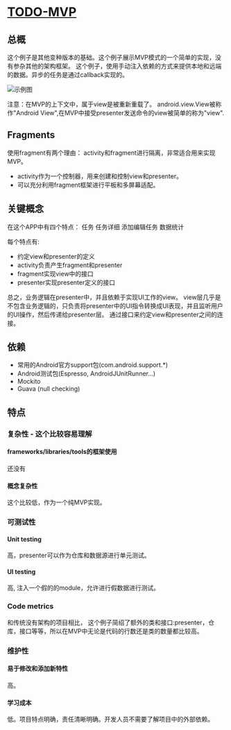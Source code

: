 # [TODO-MVP](https://github.com/googlesamples/android-architecture/tree/todo-mvp/)

## 总概

这个例子是其他变种版本的基础。这个例子展示MVP模式的一个简单的实现，没有参杂其他的架构框架。
这个例子，使用手动注入依赖的方式来提供本地和远端的数据。异步的任务是通过callback实现的。

![示例图](https://github.com/googlesamples/android-architecture/wiki/images/mvp.png)

注意：在MVP的上下文中，属于view是被重新重载了。
android.view.View被称作"Android View",在MVP中接受presenter发送命令的view被简单的称为"view".

## Fragments

使用fragment有两个理由：
activity和fragment进行隔离，非常适合用来实现MVP。
- activity作为一个控制器，用来创建和控制view和presenter。
- 可以充分利用fragment框架进行平板和多屏幕适配。

## 关键概念

在这个APP中有四个特点：
任务
任务详细
添加编辑任务
数据统计

每个特点有:

- 约定view和presenter的定义
- activity负责产生fragment和presenter
- fragment实现view中的接口
- presenter实现presenter定义的接口

总之，业务逻辑在presenter中，并且依赖于实现UI工作的view。
view层几乎是不包含业务逻辑的，只负责将presenter中的UI指令转换成UI表现，并且监听用户的UI操作，然后传递给presenter层。
通过接口来约定view和presenter之间的连接。


## 依赖
- 常用的Android官方support包(com.android.support.*)
- Android测试包(Espresso, AndroidJUnitRunner…)
- Mockito
- Guava (null checking)

## 特点
### 复杂性 - 这个比较容易理解
#### frameworks/libraries/tools的框架使用

还没有

#### 概念复杂性
这个比较低，作为一个纯MVP实现。

### 可测试性
#### Unit testing

高，presenter可以作为仓库和数据源进行单元测试。

#### UI testing

高, 注入一个假的的module，允许进行假数据进行测试。

### Code metrics
和传统没有架构的项目相比，
这个例子简绍了额外的类和接口:presenter，仓库，接口等等，所以在MVP中无论是代码的行数还是类的数量都比较高。

### 维护性
#### 易于修改和添加新特性
高。
#### 学习成本
低。项目特点明确，责任清晰明确。开发人员不需要了解项目中的外部依赖。